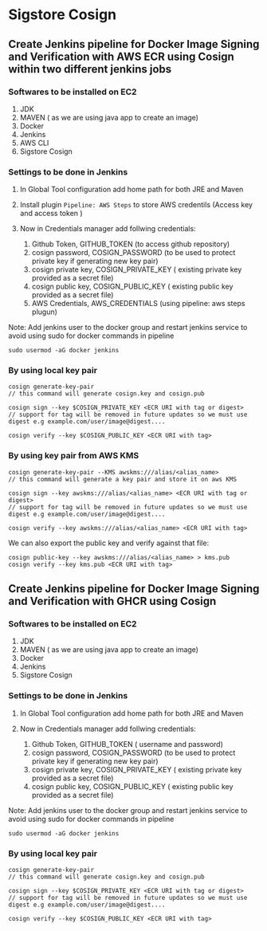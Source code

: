 # Sigstore Cosign

## Create Jenkins pipeline for Docker Image Signing and Verification with AWS ECR using Cosign within two different jenkins jobs

### Softwares to be installed on EC2

1. JDK
2. MAVEN ( as we are using java app to create an image)
3. Docker
4. Jenkins
5. AWS CLI
6. Sigstore Cosign

### Settings to be done in Jenkins

1. In Global Tool configuration add home path for both JRE and Maven
2. Install plugin `Pipeline: AWS Steps` to store AWS credentils (Access key and access token )
3. Now in Credentials manager add follwing credentials:

   1. Github Token, GITHUB_TOKEN (to access github repository)
   2. cosign password, COSIGN_PASSWORD (to be used to protect private key if generating new key pair)
   3. cosign private key, COSIGN_PRIVATE_KEY ( existing private key provided as a secret file)
   4. cosign public key, COSIGN_PUBLIC_KEY ( existing public key provided as a secret file)
   5. AWS Credentials, AWS_CREDENTIALS (using pipeline: aws steps plugun)

Note: Add jenkins user to the docker group and restart jenkins service to avoid using sudo for docker commands in pipeline

```shell
sudo usermod -aG docker jenkins
```

### By using local key pair

```shell
cosign generate-key-pair
// this command will generate cosign.key and cosign.pub
```

```shell
cosign sign --key $COSIGN_PRIVATE_KEY <ECR URI with tag or digest>
// support for tag will be removed in future updates so we must use digest e.g example.com/user/image@digest....
```

```shell
cosign verify --key $COSIGN_PUBLIC_KEY <ECR URI with tag>
```

### By using key pair from AWS KMS

```shell
cosign generate-key-pair --KMS awskms:///alias/<alias_name>
// this command will generate a key pair and store it on aws KMS 
```

```shell
cosign sign --key awskms:///alias/<alias_name> <ECR URI with tag or digest>
// support for tag will be removed in future updates so we must use digest e.g example.com/user/image@digest....
```

```shell
cosign verify --key awskms:///alias/<alias_name> <ECR URI with tag>
```

We can also export the public key and verify against that file:

```shell
cosign public-key --key awskms:///alias/<alias_name> > kms.pub
cosign verify --key kms.pub <ECR URI with tag>
```

## Create Jenkins pipeline for Docker Image Signing and Verification with GHCR using Cosign


### Softwares to be installed on EC2

1. JDK
2. MAVEN ( as we are using java app to create an image)
3. Docker
4. Jenkins
5. Sigstore Cosign

### Settings to be done in Jenkins

1. In Global Tool configuration add home path for both JRE and Maven
2. Now in Credentials manager add follwing credentials:

   1. Github Token, GITHUB_TOKEN ( username and password)
   2. cosign password, COSIGN_PASSWORD (to be used to protect private key if generating new key pair)
   3. cosign private key, COSIGN_PRIVATE_KEY ( existing private key provided as a secret file)
   4. cosign public key, COSIGN_PUBLIC_KEY ( existing public key provided as a secret file)

Note: Add jenkins user to the docker group and restart jenkins service to avoid using sudo for docker commands in pipeline

```shell
sudo usermod -aG docker jenkins
```

### By using local key pair

```shell
cosign generate-key-pair
// this command will generate cosign.key and cosign.pub
```

```shell
cosign sign --key $COSIGN_PRIVATE_KEY <ECR URI with tag or digest>
// support for tag will be removed in future updates so we must use digest e.g example.com/user/image@digest....
```

```shell
cosign verify --key $COSIGN_PUBLIC_KEY <ECR URI with tag>
```